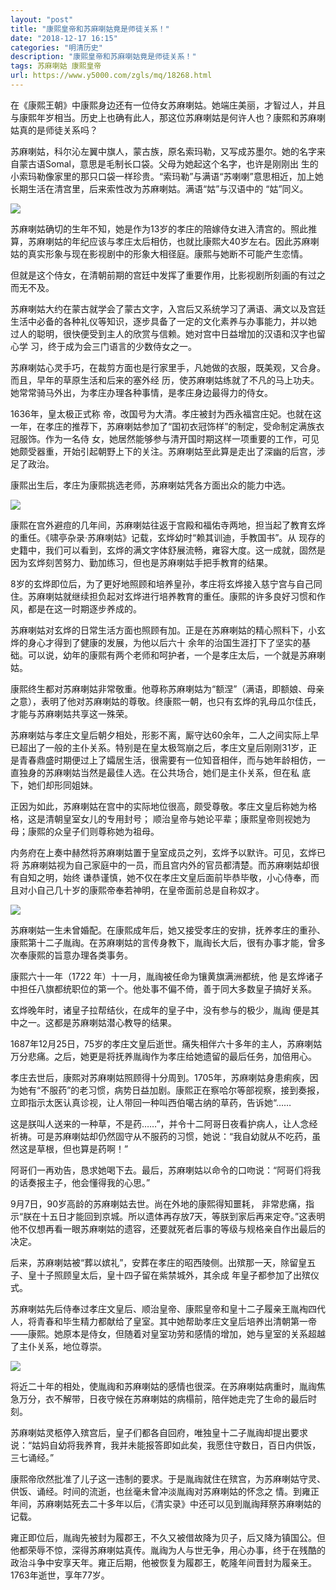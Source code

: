 ```yaml
---
layout: "post"
title: "康熙皇帝和苏麻喇姑竟是师徒关系！"
date: "2018-12-17 16:15"
categories: "明清历史"
description: "康熙皇帝和苏麻喇姑竟是师徒关系！"
tags: 苏麻喇姑 康熙皇帝
url: https://www.y5000.com/zgls/mq/18268.html
---
```






在《康熙王朝》中康熙身边还有一位侍女苏麻喇姑。她端庄美丽，才智过人，并且与康熙年岁相当。历史上也确有此人，那这位苏麻喇姑是何许人也？康熙和苏麻喇姑真的是师徒关系吗？

苏麻喇姑，科尔沁左翼中旗人，蒙古族，原名索玛勒，又写成苏墨尔。她的名字来自蒙古语Somal，意思是毛制长口袋。父母为她起这个名字，也许是刚刚出
生的小索玛勒像家里的那只口袋一样珍贵。“索玛勒”与满语“苏喇喇”意思相近，加上她长期生活在清宫里，后来索性改为苏麻喇姑。满语“姑”与汉语中的 “姑”同义。

![](https://img.y5000.com/uploads/allimg/170330/8-1F3301AI01L.jpg)

苏麻喇姑确切的生年不知，她是作为13岁的孝庄的陪嫁侍女进入清宫的。照此推算，苏麻喇姑的年纪应该与孝庄太后相仿，也就比康熙大40岁左右。因此苏麻喇姑的真实形象与现在影视剧中的形象大相径庭。康熙与她断不可能产生恋情。

但就是这个侍女，在清朝前期的宫廷中发挥了重要作用，比影视剧所刻画的有过之而无不及。

苏麻喇姑大约在蒙古就学会了蒙古文字，入宫后又系统学习了满语、满文以及宫廷生活中必备的各种礼仪等知识，逐步具备了一定的文化素养与办事能力，并以她
过人的聪明，很快便受到主人的欣赏与信赖。她对宫中日益增加的汉语和汉字也留心学 习，终于成为会三门语言的少数侍女之一。

苏麻喇姑心灵手巧，在裁剪方面也是行家里手，凡她做的衣服，既美观，又合身。而且，早年的草原生活和后来的塞外经
历，使苏麻喇姑练就了不凡的马上功夫。她常常骑马外出，为孝庄办理各种事情，是孝庄身边最得力的侍女。

1636年，皇太极正式称
帝，改国号为大清。孝庄被封为西永福宫庄妃。也就在这一年，在孝庄的推荐下，苏麻喇姑参加了“国初衣冠饰样”的制定，受命制定满族衣冠服饰。作为一名侍
女，她居然能够参与清开国时期这样一项重要的工作，可见她颇受器重，开始引起朝野上下的关注。苏麻喇姑至此算是走出了深幽的后宫，涉足了政治。

康熙出生后，孝庄为康熙挑选老师，苏麻喇姑凭各方面出众的能力中选。

![](https://img.y5000.com/uploads/allimg/170330/8-1F3301AK4395.jpg)

康熙在宫外避痘的几年间，苏麻喇姑往返于宫殿和福佑寺两地，担当起了教育玄烨的重任。《啸亭杂录·苏麻喇姑》记载，玄烨幼时“赖其训迪，手教国书”。从
现存的史籍中，我们可以看到，玄烨的满文字体舒展流畅，雍容大度。这一成就，固然是因为玄烨刻苦努力、勤加练习，但也是苏麻喇姑手把手教育的结果。

8岁的玄烨即位后，为了更好地照顾和培养皇孙，孝庄将玄烨接入慈宁宫与自己同住。苏麻喇姑就继续担负起对玄烨进行培养教育的重任。康熙的许多良好习惯和作风，都是在这一时期逐步养成的。

苏麻喇姑对玄烨的日常生活方面也照顾有加。正是在苏麻喇姑的精心照料下，小玄烨的身心才得到了健康的发展，为他以后六十
余年的治国生涯打下了坚实的基础。可以说，幼年的康熙有两个老师和呵护者，一个是孝庄太后，一个就是苏麻喇姑。

康熙终生都对苏麻喇姑非常敬重。他尊称苏麻喇姑为“额涅”（满语，即额娘、母亲之意），表明了他对苏麻喇姑的尊敬。终康熙一朝，也只有玄烨的乳母瓜尔佳氏，才能与苏麻喇姑共享这一殊荣。

苏麻喇姑与孝庄文皇后朝夕相处，形影不离，厮守达60余年，二人之间实际上早已超出了一般的主仆关系。特别是在皇太极驾崩之后，孝庄文皇后刚刚31岁，正是青春鼎盛时期便过上了孀居生活，很需要有一位知音相伴，而与她年龄相仿，一直独身的苏麻喇姑当然是最佳人选。在公共场合，她们是主仆关系，但在私
底下，她们却形同姐妹。

正因为如此，苏麻喇姑在宫中的实际地位很高，颇受尊敬。孝庄文皇后称她为格格，这是清朝皇室女儿的专用封号；
顺治皇帝与她论平辈；康熙皇帝则视她为母；康熙的众皇子们则尊称她为祖母。

内务府在上奏中赫然将苏麻喇姑置于皇室成员之列，玄烨予以默许。可见，玄烨已将
苏麻喇姑视为自己家庭中的一员，而且宫内外的官员都清楚。而苏麻喇姑却很有自知之明，始终
谦恭谨慎，她不仅在孝庄文皇后面前毕恭毕敬，小心侍奉，而且对小自己几十岁的康熙帝奉若神明，在皇帝面前总是自称奴才。

![](https://img.y5000.com/uploads/allimg/170330/8-1F3301AQ0937.jpg)

苏麻喇姑一生未曾婚配。在康熙成年后，她又接受孝庄的安排，抚养孝庄的重孙、康熙第十二子胤祹。在苏麻喇姑的言传身教下，胤祹长大后，很有办事才能，曾多次奉康熙的旨意办理各类事务。

康熙六十一年（1722 年）十一月，胤祹被任命为镶黄旗满洲都统，他 是玄烨诸子中担任八旗都统职位的第一个。他处事不偏不倚，善于同大多数皇子搞好关系。

玄烨晚年时，诸皇子拉帮结伙，在成年的皇子中，没有参与的极少，胤祹 便是其中之一。这都是苏麻喇姑潜心教导的结果。

1687年12月25日，75岁的孝庄文皇后逝世。痛失相伴六十多年的主人，苏麻喇姑万分悲痛。之后，她更是将抚养胤祹作为孝庄给她遗留的最后任务，加倍用心。

孝庄去世后，康熙对苏麻喇姑照顾得十分周到。1705年，苏麻喇姑身患痢疾，因为她有“不服药”的老习惯，病势日益加剧。康熙正在察哈尔等部视察，接到奏报，立即指示太医认真诊视，让人带回一种叫西伯噶古纳的草药，告诉她“……

这是朕叫人送来的一种草，不是药……”，并令十二阿哥日夜看护病人，让人念经祈祷。可是苏麻喇姑却仍然固守从不服药的习惯，她说：“我自幼就从不吃药，虽然这是草根，但也算是药啊！”

阿哥们一再劝告，恳求她喝下去。最后，苏麻喇姑以命令的口吻说：“阿哥们将我的话奏报主子，他会懂得我的心思。”

9月7日，90岁高龄的苏麻喇姑去世。尚在外地的康熙得知噩耗，
非常悲痛，指示“朕在十五日才能回到京城。所以遗体再存放7天，等朕到家后再来定夺。”这表明他不仅想再看一眼苏麻喇姑的遗容，还要就死者后事的等级与规格亲自作出最后的决定。

后来，苏麻喇姑被“葬以嫔礼”，安葬在孝庄的昭西陵侧。出殡那一天，除留皇五子、皇十子照顾皇太后，皇十四子留在紫禁城外，其余成 年皇子都参加了出殡仪式。

苏麻喇姑先后侍奉过孝庄文皇后、顺治皇帝、康熙皇帝和皇十二子履亲王胤裪四代人，将青春和毕生精力都献给了皇室。其中她帮助孝庄文皇后培养出清朝第一帝——康熙。她原本是侍女，但随着对皇室功劳和感情的增加，她与皇室的关系超越了主仆关系，地位尊崇。

![](https://img.y5000.com/uploads/allimg/170330/8-1F3301ARK22.jpg)

将近二十年的相处，使胤祹和苏麻喇姑的感情也很深。在苏麻喇姑病重时，胤祹焦急万分，衣不解带，日夜守候在苏麻喇姑的病榻前，陪伴她走完了生命的最后时 刻。

苏麻喇姑灵柩停入殡宫后，皇子们都各自回府，唯独皇十二子胤祹却提出要求说：“姑妈自幼将我养育，我并未能报答即如此矣，我愿住守数日，百日内供饭， 三七诵经。”

康熙帝欣然批准了儿子这一违制的要求。于是胤祹就住在殡宫，为苏麻喇姑守灵、供饭、诵经。时间的流逝，也丝毫未曾冲淡胤祹对苏麻喇姑的怀念之
情。到雍正年间，苏麻喇姑死去二十多年以后，《清实录》中还可以见到胤祹拜祭苏麻喇姑的记载。

雍正即位后，胤祹先被封为履郡王，不久又被借故降为贝子，后又降为镇国公。但他都荣辱不惊，深得苏麻喇姑真传。胤祹为人与世无争，用心办事，终于在残酷的政治斗争中安享天年。雍正后期，他被恢复为履郡王，乾隆年间晋封为履亲王。1763年逝世，享年77岁。
